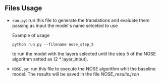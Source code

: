 ## Files Usage

- `run.py`: run this file to generate the translations and evaluate them passing as input the model's name selceted to use

    Example of usage
    ``` shell
    python run.py --filename nose_step_5
    ```
    to run the model with the layers selected until the step 5 of the NOSE algorithm setted as (2 * layer_input).


- `NOSE.py`: run this file to execute the NOSE algorithm whit the baseline model. The results will be saved in the file *NOSE_results.json*